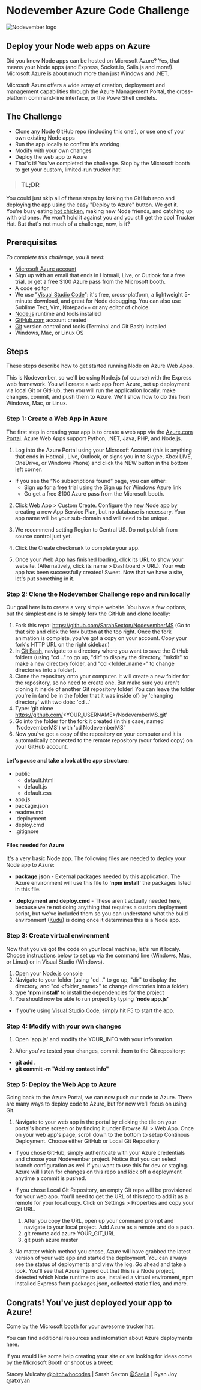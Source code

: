 # Nodevember Azure Code Challenge
 
![Nodevember logo]('CodeChallenge.png')
 
## Deploy your Node web apps on Azure

Did you know Node apps can be hosted on Microsoft Azure? Yes, that means your Node apps (and Express, Socket.io, Sails.js and more!). Microsoft Azure is about much more than just Windows and .NET.

Microsoft Azure offers a wide array of creation, deployment and management capabilities through the Azure Management Portal, the cross-platform command-line interface, or the PowerShell cmdlets.

## The Challenge
* Clone any Node GitHub repo (including this one!), or use one of your own existing Node apps
* Run the app locally to confirm it's working
* Modify with your own changes
* Deploy the web app to Azure
* That's it! You've completed the challenge. Stop by the Microsoft booth to get your custom, limited-run trucker hat!


>### TL;DR
You could just skip all of these steps by forking the GitHub repo and deploying the app using the easy "Deploy to Azure" button. We get it. You're busy eating [hot chicken](https://www.thrillist.com/eat/nashville/nashville-s-best-hot-chicken-restaurants), making new Node friends, and catching up with old ones. We won't hold it against you and you still get the cool Trucker Hat. But that's not much of a challenge, now, is it?

## Prerequisites

*To complete this challenge, you'll need:* 
* [Microsoft Azure account](http://azure.microsoft.com)
 * Sign up with an email that ends in Hotmail, Live, or Outlook for a free trial, or get a free $100 Azure pass from the Microsoft booth. 
* A code editor
 * We use "[Visual Studio Code](https://code.visualstudio.com/)": it's free, cross-platform, a lightweight 5-minute download, and great for Node debugging. You can also use Sublime Text, Vim, Notepad++ or any editor of choice.
* [Node.js](https://nodejs.org/en/) runtime and tools installed
* [GitHub.com](http://github.com) account created
* [Git](http://git-scm.com/) version control and tools (Terminal and Git Bash) installed 
* Windows, Mac, or Linux OS

## Steps
These steps describe how to get started running Node on Azure Web Apps.

This is Nodevember, so we'll be using Node.js (of course) with the Express web framework. You will create a web app from Azure, set up deployment via local Git or GitHub, then you will run the application locally, make changes, commit, and push them to Azure. We'll show how to do this from Windows, Mac, or Linux. 

### Step 1: Create a Web App in Azure

The first step in creating your app is to create a web app via the [Azure.com Portal](http://azure.microsoft.com). Azure Web Apps support Python, .NET, Java, PHP, and Node.js. 

1. Log into the Azure Portal using your Microsoft Account (this is anything that ends in Hotmail, Live, Outlook, or signs you in to Skype, Xbox LIVE, OneDrive, or Windows Phone) and click the NEW button in the bottom left corner. 
 * If you see the “No subscriptions found” page, you can either:
   - Sign up for a free trial using the Sign up for Windows Azure link
   - Go get a free $100 Azure pass from the Microsoft booth.

2. Click Web App > Custom Create. Configure the new Node app by creating a new App Service Plan, but no database is necessary. Your app name will be your sub-domain and will need to be unique. 

3. We recommend setting Region to Central US. Do not publish from source control just yet.

4. Click the Create checkmark to complete your app.

5. Once your Web App has finished loading, click its URL to show your website. (Alternatively, click its name > Dashboard > URL). Your web app has been successfully created! Sweet. Now that we have a site, let's put something in it.

### Step 2: Clone the Nodevember Challenge repo and run locally

Our goal here is to create a very simple website. You have a few options, but the simplest one is to simply fork the GitHub and clone locally:

1. Fork this repo: https://github.com/SarahSexton/NodevemberMS (Go to that site and click the fork button at the top right. Once the fork animation is complete, you've got a copy on your account. Copy your fork's HTTP URL on the right sidebar.)
2. In [Git Bash](opensourcerer.diy.org/challenge/3), navigate to a directory where you want to save the GitHub folders (using "cd .." to go up, "dir" to display the directory, "mkdir" to make a new directory folder, and "cd <folder_name>" to change directories into a folder).
3. Clone the repository onto your computer. It will create a new folder for the repository, so no need to create one. But make sure you aren't cloning it inside of another Git repository folder! You can leave the folder you're in (and be in the folder that it was inside of) by 'changing directory' with two dots: 'cd ..'
4. Type: 'git clone https://github.com/<YOUR_USERNAME>/NodevemberMS.git' 
5. Go into the folder for the fork it created (in this case, named 'NodevemberMS') with 'cd NodevemberMS'
6. Now you've got a copy of the repository on your computer and it is automatically connected to the remote repository (your forked copy) on your GitHub account.

#### Let's pause and take a look at the app structure:
- public
    - default.html
    - default.js
    - default.css
- app.js
- package.json
- readme.md
- .deployment
- deploy.cmd
- .gitignore

#### Files needed for Azure
It's a very basic Node app. The following files are needed to deploy your Node app to Azure:

* **package.json** - External packages needed by this application. The Azure environment will use this file to **'npm install'** the packages listed in this file.

* **.deployment and deploy.cmd** - These aren't actually needed here, because we're not doing anything that requires a custom deployment script, but we've included them so you can understand what the build environment ([Kudu](https://github.com/projectkudu/kudu)) is doing once it determines this is a Node app.

### Step 3: Create virtual environment

Now that you've got the code on your local machine, let's run it localy. Choose instructions below to set up via the command line (Windows, Mac, or Linux) or in Visual Studio (Windows).

1. Open your Node.js console
2. Navigate to your folder (using "cd .." to go up, "dir" to display the directory, and "cd <folder_name>" to change directories into a folder)
3. type **'npm install'** to install the dependencies for the project 
4. You should now be able to run project by typing **'node app.js'**
  * If you're using [Visual Studio Code](http://code.visualstudio.com), simply hit F5 to start the app.

### Step 4: Modify with your own changes

1. Open 'app.js' and modify the YOUR_INFO with your information.
 
2. After you've tested your changes, commit them to the Git repository:
 * **git add .**
 * **git commit -m "Add my contact info"**

### Step 5: Deploy the Web App to Azure

Going back to the Azure Portal, we can now push our code to Azure. There are many ways to deploy code to Azure, but for now we'll focus on using Git.

1. Navigate to your web app in the portal by clicking the tile on your portal's home screen or by finding it under Browse All > Web App. Once on your web app's page, scroll down to the bottom to setup Continous Deployment. Choose either GitHub or Local Git Repository.
 
 * If you chose GitHub, simply authenticate with your Azure credentials and choose your Nodevember project. Notice that you can select branch configuration as well if you want to use this for dev or staging. Azure will listen for changes on this repo and kick off a deployment anytime a commit is pushed.
 
 * If you chose Local Git Repository, an empty Git repo will be provisioned for your web app. You'll need to get the URL of this repo to add it as a remote for your local copy. Click on Settings > Properties and copy your Git URL.
    1. After you copy the URL, open up your command prompt and navigate to your local project. Add Azure as a remote and do a push.
    2. git remote add azure YOUR_GIT_URL
    3. git push azure master

3. No matter which method you chose, Azure will have grabbed the latest version of your web app and started the deployment. You can always see the status of deployments and view the log. Go ahead and take a look. You'll see that Azure figured out that this is a Node project, detected which Node runtime to use, installed a virtual enviroment, npm installed Express from packages.json, collected static files, and more.
 
## Congrats! You've just deployed your app to Azure!

Come by the Microsoft booth for your awesome trucker hat.

You can find additional resources and infomation about Azure deployments here. 

If you would like some help creating your site or are looking for ideas come by the Microsoft Booth or shoot us a tweet: 

Stacey Mulcahy [@bitchwhocodes](https://twitter.com/bitchwhocodes)
 | Sarah Sexton [@Saelia](https://twitter.com/Saelia)
| Ryan Joy [@atxryan](https://twitter.com/atxryan)
